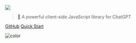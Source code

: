 <!-- _coverpage.md -->

<img class="logo" src="https://raw.githubusercontent.com/kudoai/chatgpt.js/main/media/images/chatgpt.js-logo-dark-mode-padded-7000x777.png">

> 🤖 A powerful client-side JavaScript library for ChatGPT

[GitHub](https://github.com/kudoai/chatgpt.js)
[Quick Start](#⚡-importing-the-library)

<!-- background color -->

![color](black)
